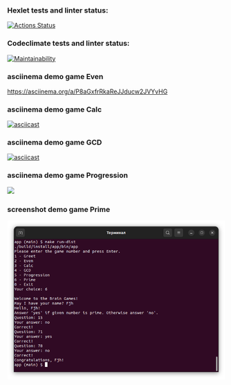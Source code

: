### Hexlet tests and linter status:
[![Actions Status](https://github.com/Sabshor/java-project-61/actions/workflows/hexlet-check.yml/badge.svg)](https://github.com/Sabshor/java-project-61/actions)
### Codeclimate tests and linter status:
[![Maintainability](https://api.codeclimate.com/v1/badges/a29267f8b036856127e0/maintainability)](https://codeclimate.com/github/Sabshor/java-project-61/maintainability)
### asciinema demo game Even
https://asciinema.org/a/P8aGxfrRkaReJJducw2JVYvHG
### asciinema demo game Calc
[![asciicast](https://asciinema.org/a/gNnJBjpEYJublKT1LuzK4Ep9h.svg)](https://asciinema.org/a/gNnJBjpEYJublKT1LuzK4Ep9h)
### asciinema demo game GCD
[![asciicast](https://asciinema.org/a/n5M1z162MT4BgRtitpvk814VQ.svg)](https://asciinema.org/a/n5M1z162MT4BgRtitpvk814VQ)
### asciinema demo game Progression
<a href="https://asciinema.org/a/QYYyB0JFv3uwhzPw7a3kNPvJ0" target="_blank"><img src="https://asciinema.org/a/QYYyB0JFv3uwhzPw7a3kNPvJ0.svg" /></a>
### screenshot demo game Prime
![Alt text](/screenshot_game_prime.png?raw=true "Optional Title")
